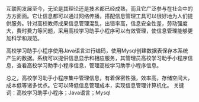 
互联网发展至今，无论是其理论还是技术都已经成熟，而且它广泛参与在社会中的方方面面。它让信息都可以通过网络传播，搭配信息管理工具可以很好地为人们提供服务。针对高校教师成果信息管理混乱，出错率高，信息安全性差，劳动强度大，费时费力等问题，采用高校学习助手小程序可以有效管理，使信息管理能够更加科学和规范。

高校学习助手小程序使用Java语言进行编码，使用Mysql创建数据表保存本系统产生的数据。系统可以提供信息显示和相应服务，其管理员高校学习助手小程序信息，查看高校学习助手小程序信息，管理高校学习助手小程序信息。

总之，高校学习助手小程序集中管理信息，有着保密性强，效率高，存储空间大，成本低等诸多优点。它可以降低信息管理成本，实现信息管理计算机化。
关键词：高校学习助手小程序；Java语言；Mysql
